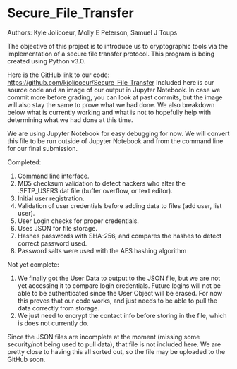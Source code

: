# Secure_File_Transfer
Authors: Kyle Jolicoeur, Molly E Peterson, Samuel J Toups


The objective of this project is to introduce us to cryptographic tools via the implementation of a secure
file transfer protocol. This program is being created using Python v3.0. 

Here is the GitHub link to our code: https://github.com/kjolicoeur/Secure_File_Transfer
Included here is our source code and an image of our output in Jupyter Notebook. In case we commit more before grading, you can look at past
commits, but the image will also stay the same to prove what we had done. We also breakdown below what is currently working and what is not
to hopefully help with determining what we had done at this time.

We are using Jupyter Notebook for easy debugging for now. We will convert this file to be run outside of Jupyter Notebook and from the 
command line for our final submission. 

Completed:
1. Command line interface.
2. MD5 checksum validation to detect hackers who alter the .SFTP_USERS.dat file (buffer overflow, or text editor).
3. Initial user registration.
4. Validation of user credentials before adding data to files (add user, list user).
5. User Login checks for proper credentials.
6. Uses JSON for file storage.
7. Hashes passwords with SHA-256, and compares the hashes to detect correct password used.
8. Password salts were used with the AES hashing algorithm

Not yet complete:
1. We finally got the User Data to output to the JSON file, but we are not yet accessing it to compare login credentials.
   Future logins will not be able to be authenticated since the User Object will be erased. For now this proves that our
   code works, and just needs to be able to pull the data correctly from storage.
2. We just need to encrypt the contact info before storing in the file, which is does not currently do. 

Since the JSON files are incomplete at the moment (missing some security/not being used to pull data), that file is not included here.
We are pretty close to having this all sorted out, so the file may be uploaded to the GitHub soon. 
